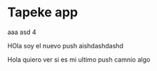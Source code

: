 # Tapeke app
aaa
asd 4

HOla soy el nuevo push aishdashdashd

Hola quiero ver si es mi ultimo push
 camnio algo